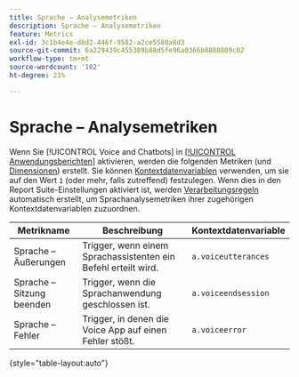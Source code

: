 ```yaml
---
title: Sprache – Analysemetriken
description: Sprache – Analysemetriken
feature: Metrics
exl-id: 3c1b4e4e-d8d2-446f-9582-a2ce5580a8d3
source-git-commit: 6a229439c455389b88d5fe96a0366b8888809c02
workflow-type: tm+mt
source-wordcount: '102'
ht-degree: 21%

---
```


# Sprache – Analysemetriken

Wenn Sie [!UICONTROL Voice and Chatbots] in [[!UICONTROL Anwendungsberichten]](/help/admin/admin/c-manage-report-suites/c-edit-report-suites/app-reporting.md) aktivieren, werden die folgenden Metriken (und [Dimensionen](../dimensions/voice-dimensions.md)) erstellt. Sie können [Kontextdatenvariablen](/help/implement/vars/page-vars/contextdata.md) verwenden, um sie auf den Wert `1` (oder mehr, falls zutreffend) festzulegen. Wenn dies in den Report Suite-Einstellungen aktiviert ist, werden [Verarbeitungsregeln](/help/admin/admin/c-manage-report-suites/c-edit-report-suites/general/c-processing-rules/processing-rules.md) automatisch erstellt, um Sprachanalysemetriken ihrer zugehörigen Kontextdatenvariablen zuzuordnen.

| Metrikname | Beschreibung | Kontextdatenvariable |
| --- | --- | --- |
| Sprache – Äußerungen | Trigger, wenn einem Sprachassistenten ein Befehl erteilt wird. | `a.voiceutterances` |
| Sprache – Sitzung beenden | Trigger, wenn die Sprachanwendung geschlossen ist. | `a.voiceendsession` |
| Sprache – Fehler | Trigger, in denen die Voice App auf einen Fehler stößt. | `a.voiceerror` |

{style="table-layout:auto"}

